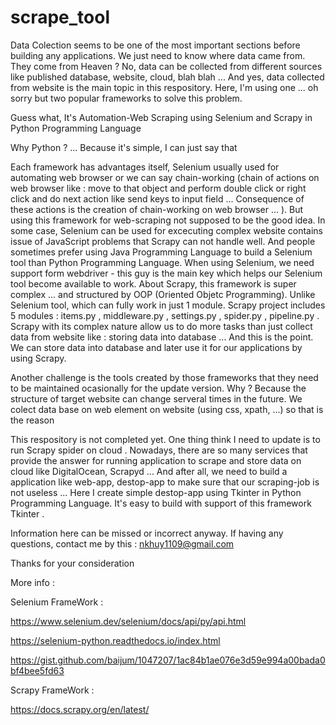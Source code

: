 # scrape_tool

Data Colection seems to be one of the most important sections before building any applications. We just need to know where data came from. They come from Heaven ? No, data can be collected from different sources like published database, website, cloud, blah blah ... And yes, data collected from website is the main topic in this respository. 
Here, I'm using one ... oh sorry but two popular frameworks to solve this problem. 

Guess what, It's Automation-Web Scraping using Selenium and Scrapy in Python Programming Language

Why Python ? ... Because it's simple, I can just say that 

Each framework has advantages itself, Selenium usually used for automating web browser or we can say chain-working (chain of actions on web browser like : move to that object and perform double click or right click  and do next action like send keys to input field ... Consequence of these actions is the creation of chain-working on web browser ... ). But using this framework for web-scraping not supposed to be the good idea. In some case, Selenium can be used for excecuting complex website contains issue of JavaScript problems that Scrapy can not handle well. And people sometimes prefer using Java Programming Language to build a Selenium tool than Python Programming Language. When using Selenium, we need support form webdriver - this guy is the main key which helps our Selenium tool become available to work. About Scrapy, this framework is super complex ...  and structured by OOP (Oriented Objetc Programming). Unlike Selenium tool, which can fully work in just 1 module. Scrapy project includes 5 modules : items.py , middleware.py , settings.py , spider.py , pipeline.py . Scrapy with its complex nature allow us to do more tasks than just collect data from website like : storing data into database ... And this is the point. We can store data into database and later use it for our applications by using Scrapy.    

Another challenge is the tools created by those frameworks that they need to be maintained ocasionally for the update version. Why ? Because the structure of target website can change serveral times in the future. We colect data base on web element on website (using css, xpath, ...) so that is the reason

This respository is not completed yet. One thing think I need to update is to run Scrapy spider on cloud . Nowadays, there are so many services that provide the answer for running application to scrape and store data on cloud like DigitalOcean, Scrapyd ... And after all, we need to build a application like web-app, destop-app to make sure that our scraping-job is not useless ...  Here I create simple destop-app using Tkinter in Python Programming Language. It's easy to build with support of this framework Tkinter .

Information here can be missed or incorrect anyway. If having any questions, contact me by this : nkhuy1109@gmail.com 

Thanks for your consideration

More info : 

Selenium FrameWork : 

  https://www.selenium.dev/selenium/docs/api/py/api.html
  
  https://selenium-python.readthedocs.io/index.html
  
  https://gist.github.com/baijum/1047207/1ac84b1ae076e3d59e994a00bada0bf4bee5fd63

Scrapy FrameWork :

  https://docs.scrapy.org/en/latest/
  
